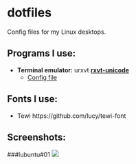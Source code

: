 # dotfiles

Config files for my Linux desktops.

## Programs I use:

<ul>
<li><b>Terminal emulator:</b> urxvt <a href="https://wiki.archlinux.org/index.php/Rxvt-unicode"><b>rxvt-unicode</b></a>
  <ul>
  <li><a href="urxvt/.Xdefaults">Config file</a></li>
  </ul>
  </li>
</ul>

## Fonts I use:

<ul>
<li>Tewi https://github.com/lucy/tewi-font</li>
</ul>

## Screenshots:

###lubuntu#01
<img src="http://i.imgur.com/hmFUCjn.png" />
